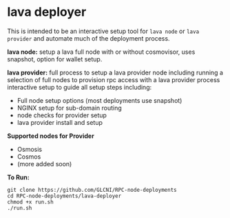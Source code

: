 # lava deployer

This is intended to be an interactive setup tool for `lava node` or `lava provider` and automate much of the deployment process.

**lava node:** setup a lava full node with or without cosmovisor, uses snapshot, option for wallet setup.

**lava provider:** full process to setup a lava provider node including running a selection of full nodes to provision rpc access with a lava provider process
interactive setup to guide all setup steps including:
- Full node setup options (most deployments use snapshot) 
- NGINX setup for sub-domain routing
- node checks for provider setup
- lava provider install and setup

**Supported nodes for Provider**
- Osmosis
- Cosmos
- (more added soon)

**To Run:**
```
git clone https://github.com/GLCNI/RPC-node-deployments
cd RPC-node-deployments/lava-deployer
chmod +x run.sh
./run.sh
```
